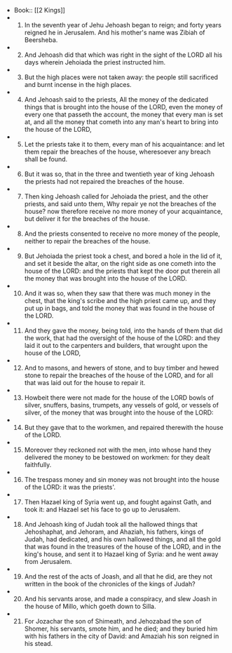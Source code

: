 - Book:: [[2 Kings]]
- 1. In the seventh year of Jehu Jehoash began to reign; and forty years reigned he in Jerusalem. And his mother's name was Zibiah of Beersheba.
- 2. And Jehoash did that which was right in the sight of the LORD all his days wherein Jehoiada the priest instructed him.
- 3. But the high places were not taken away: the people still sacrificed and burnt incense in the high places.
- 4. And Jehoash said to the priests, All the money of the dedicated things that is brought into the house of the LORD, even the money of every one that passeth the account, the money that every man is set at, and all the money that cometh into any man's heart to bring into the house of the LORD,
- 5. Let the priests take it to them, every man of his acquaintance: and let them repair the breaches of the house, wheresoever any breach shall be found.
- 6. But it was so, that in the three and twentieth year of king Jehoash the priests had not repaired the breaches of the house.
- 7. Then king Jehoash called for Jehoiada the priest, and the other priests, and said unto them, Why repair ye not the breaches of the house? now therefore receive no more money of your acquaintance, but deliver it for the breaches of the house.
- 8. And the priests consented to receive no more money of the people, neither to repair the breaches of the house.
- 9. But Jehoiada the priest took a chest, and bored a hole in the lid of it, and set it beside the altar, on the right side as one cometh into the house of the LORD: and the priests that kept the door put therein all the money that was brought into the house of the LORD.
- 10. And it was so, when they saw that there was much money in the chest, that the king's scribe and the high priest came up, and they put up in bags, and told the money that was found in the house of the LORD.
- 11. And they gave the money, being told, into the hands of them that did the work, that had the oversight of the house of the LORD: and they laid it out to the carpenters and builders, that wrought upon the house of the LORD,
- 12. And to masons, and hewers of stone, and to buy timber and hewed stone to repair the breaches of the house of the LORD, and for all that was laid out for the house to repair it.
- 13. Howbeit there were not made for the house of the LORD bowls of silver, snuffers, basins, trumpets, any vessels of gold, or vessels of silver, of the money that was brought into the house of the LORD:
- 14. But they gave that to the workmen, and repaired therewith the house of the LORD.
- 15. Moreover they reckoned not with the men, into whose hand they delivered the money to be bestowed on workmen: for they dealt faithfully.
- 16. The trespass money and sin money was not brought into the house of the LORD: it was the priests'.
- 17. Then Hazael king of Syria went up, and fought against Gath, and took it: and Hazael set his face to go up to Jerusalem.
- 18. And Jehoash king of Judah took all the hallowed things that Jehoshaphat, and Jehoram, and Ahaziah, his fathers, kings of Judah, had dedicated, and his own hallowed things, and all the gold that was found in the treasures of the house of the LORD, and in the king's house, and sent it to Hazael king of Syria: and he went away from Jerusalem.
- 19. And the rest of the acts of Joash, and all that he did, are they not written in the book of the chronicles of the kings of Judah?
- 20. And his servants arose, and made a conspiracy, and slew Joash in the house of Millo, which goeth down to Silla.
- 21. For Jozachar the son of Shimeath, and Jehozabad the son of Shomer, his servants, smote him, and he died; and they buried him with his fathers in the city of David: and Amaziah his son reigned in his stead.

